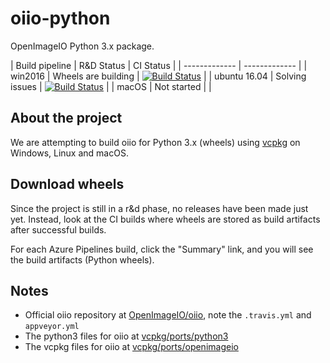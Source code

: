 # oiio-python

OpenImageIO Python 3.x package.

| Build pipeline | R&D Status | CI Status |
| ------------- | ------------- |
| win2016 | Wheels are building | [![Build Status](https://fredrikaverpil.visualstudio.com/oiio-python/_apis/build/status/oiio-python-win2016?branchName=master)](https://fredrikaverpil.visualstudio.com/oiio-python/_build/latest?definitionId=5?branchName=master) |
| ubuntu 16.04 | Solving issues | [![Build Status](https://fredrikaverpil.visualstudio.com/oiio-python/_apis/build/status/oiio-python-ubuntu16.04?branchName=master)](https://fredrikaverpil.visualstudio.com/oiio-python/_build/latest?definitionId=6?branchName=master) |
| macOS | Not started | |

## About the project

We are attempting to build oiio for Python 3.x (wheels) using [vcpkg]() on Windows, Linux and macOS.

## Download wheels

Since the project is still in a r&d phase, no releases have been made just yet. Instead, look at the CI builds where wheels are stored as build artifacts after successful builds.

For each Azure Pipelines build, click the "Summary" link, and you will see the build artifacts (Python wheels).

## Notes

- Official oiio repository at [OpenImageIO/oiio](https://github.com/OpenImageIO/oiio), note the `.travis.yml` and `appveyor.yml`
- The python3 files for oiio at [vcpkg/ports/python3](https://github.com/Microsoft/vcpkg/tree/master/ports/python3)
- The vcpkg files for oiio at [vcpkg/ports/openimageio](https://github.com/Microsoft/vcpkg/tree/master/ports/openimageio)
